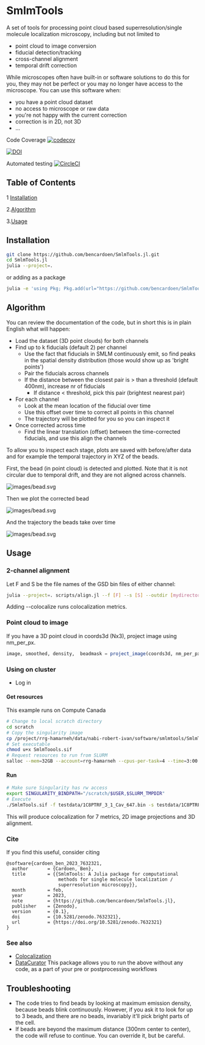 # SmlmTools

A set of tools for processing point cloud based superresolution/single molecule localization microscopy, including but not limited to 
- point cloud to image conversion
- fiducial detection/tracking
- cross-channel alignment
- temporal drift correction

While microscopes often have built-in or software solutions to do this for you, they may not be perfect or you may no longer have access to the microscope.
You can use this software when:
- you have a point cloud dataset
- no access to microscope or raw data
- you're not happy with the current correction
- correction is in 2D, not 3D
- ...

Code Coverage [![codecov](https://codecov.io/gh/bencardoen/SmlmTools.jl/branch/master/graph/badge.svg?token=qFQ3PGsBBY)](https://codecov.io/gh/bencardoen/SmlmTools.jl)

[![DOI](https://zenodo.org/badge/DOI/10.5281/zenodo.7632321.svg)](https://doi.org/10.5281/zenodo.7632321)

Automated testing [![CircleCI](https://dl.circleci.com/status-badge/img/gh/bencardoen/SmlmTools.jl/tree/master.svg?style=svg&circle-token=51454c475b36421e7f42be42ebcf3dea1b77c483)](https://dl.circleci.com/status-badge/redirect/gh/bencardoen/SmlmTools.jl/tree/master)



## Table of Contents

1 [Installation](#installation)

2.[Algorithm](#algorithm)

3.[Usage](#usage)

<a name="installation"></a>
## Installation
```bash
git clone https://github.com/bencardoen/SmlmTools.jl.git
cd SmlmTools.jl
julia --project=.
```
or adding as a package
```bash
julia -e 'using Pkg; Pkg.add(url="https://github.com/bencardoen/SmlmTools.jl.git")'
```

<a name="algorithm"></a>
## Algorithm
You can review the documentation of the code, but in short this is in plain English what will happen:
- Load the dataset (3D point clouds) for both channels
- Find up to k fiducials (default 2) per channel
  - Use the fact that fiducials in SMLM continuously emit, so find peaks in the spatial density distribution (those would show up as 'bright points')
  - Pair the fiducials across channels
  - If the distance between the closest pair is > than a threshold (default 400nm), increase nr of fiducials
    - If distance < threshold, pick this pair (brightest nearest pair)
- For each channel
  - Look at the mean location of the fiducial over time
  - Use this offset over time to correct all points in this channel
  - The trajectory will be plotted for you so you can inspect it
- Once corrected across time
  - Find the linear translation (offset) between the time-corrected fiducials, and use this align the channels

To allow you to inspect each stage, plots are saved with before/after data and for example the temporal trajectory in XYZ of the beads.

First, the bead (in point cloud) is detected and plotted. Note that it is not circular due to temporal drift, and they are not aligned across channels.

![images/bead.svg](images/bead.svg)

Then we plot the corrected bead 

![images/bead.svg](images/bead_aligned.svg)

And the trajectory the beads take over time


![images/bead.svg](images/bead_trajectory.svg)

<a name="usage"></a>
## Usage

### 2-channel alignment
Let F and S be the file names of the GSD bin files of either channel:
```bash
julia --project=. scripts/align.jl --f [F] --s [S] --outdir [mydirectory] --colocalize --align --segment
```
Adding --colocalize runs colocalization metrics.

### Point cloud to image
If you have a 3D point cloud in coords3d (Nx3), project image using nm_per_px.
```julia
image, smoothed, density,  beadmask = project_image(coords3d, nm_per_px; mx=nothing, remove_bead=false, log_scale=true, σnm=10)
```

### Using on cluster
- Log in
#### Get resources
This example runs on Compute Canada
```bash
# Change to local scratch directory
cd scratch
# Copy the singularity image
cp /project/rrg-hamarneh/data/nabi-robert-ivan/software/smlmtools/SmlmTools.sif .
# Set executable
chmod u+x SmlmToools.sif
# Request resources to run from SLURM
salloc --mem=32GB --account=rrg-hamarneh --cpus-per-task=4 --time=3:00:00
```
#### Run
```bash
# Make sure Singularity has rw access
export SINGULARITY_BINDPATH="/scratch/$USER,$SLURM_TMPDIR"
# Execute
./SmlmTools.sif -f testdata/1C8PTRF_3_1_Cav_647.bin -s testdata/1C8PTRF_3_1_PTRF_568.bin -t GSD -p 10 -a -n 10 --outdir . -c
```
This will produce colocalization for 7 metrics, 2D image projections and 3D alignment.


### Cite
If you find this useful, consider citing
```bibtext
@software{cardoen_ben_2023_7632321,
  author       = {Cardoen, Ben},
  title        = {{SmlmTools: A Julia package for computational 
                   methods for single molecule localization /
                   superresolution microscopy}},
  month        = feb,
  year         = 2023,
  note         = {https://github.com/bencardoen/SmlmTools.jl},
  publisher    = {Zenodo},
  version      = {0.1},
  doi          = {10.5281/zenodo.7632321},
  url          = {https://doi.org/10.5281/zenodo.7632321}
}
``` 

### See also
- [Colocalization](https://github.com/bencardoen/Colocalization.jl)
- [DataCurator](https://github.com/bencardoen/DataCurator.jl) This package allows you to run the above without any code, as a part of your pre or postprocessing workflows

## Troubleshooting
- The code tries to find beads by looking at maximum emission density, because beads blink continuously. However, if you ask it to look for up to 3 beads, and there are no beads, invariably it'll pick bright parts of the cell. 
- If beads are beyond the maximum distance (300nm center to center), the code will refuse to continue. You can override it, but be careful.
